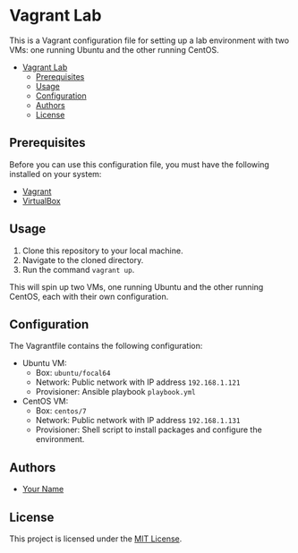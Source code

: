 # Vagrant Lab

This is a Vagrant configuration file for setting up a lab environment with two VMs: one running Ubuntu and the other running CentOS.

- [Vagrant Lab](#vagrant-lab)
  - [Prerequisites](#prerequisites)
  - [Usage](#usage)
  - [Configuration](#configuration)
  - [Authors](#authors)
  - [License](#license)

## Prerequisites

Before you can use this configuration file, you must have the following installed on your system:

- [Vagrant](https://www.vagrantup.com/)
- [VirtualBox](https://www.virtualbox.org/)

## Usage

1. Clone this repository to your local machine.
2. Navigate to the cloned directory.
3. Run the command `vagrant up`.

This will spin up two VMs, one running Ubuntu and the other running CentOS, each with their own configuration.

## Configuration

The Vagrantfile contains the following configuration:

- Ubuntu VM:
  - Box: `ubuntu/focal64`
  - Network: Public network with IP address `192.168.1.121`
  - Provisioner: Ansible playbook `playbook.yml`
- CentOS VM:
  - Box: `centos/7`
  - Network: Public network with IP address `192.168.1.131`
  - Provisioner: Shell script to install packages and configure the environment.

## Authors

- [Your Name](https://github.com/yourname)

## License

This project is licensed under the [MIT License](LICENSE).

